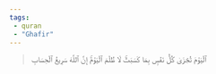 ```yaml
---
tags: 
 - quran 
 - "Ghafir"
---
```


> ٱلۡيَوۡمَ تُجۡزَىٰ كُلُّ نَفۡسِۭ بِمَا كَسَبَتۡۚ لَا ظُلۡمَ ٱلۡيَوۡمَۚ إِنَّ ٱللَّهَ سَرِيعُ ٱلۡحِسَابِ
